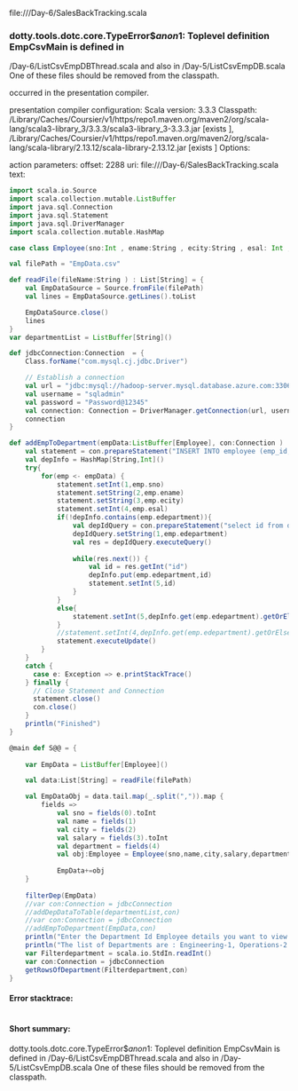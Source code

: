 file://<WORKSPACE>/Day-6/SalesBackTracking.scala
### dotty.tools.dotc.core.TypeError$$anon$1: Toplevel definition EmpCsvMain is defined in
  <WORKSPACE>/Day-6/ListCsvEmpDBThread.scala
and also in
  <WORKSPACE>/Day-5/ListCsvEmpDB.scala
One of these files should be removed from the classpath.

occurred in the presentation compiler.

presentation compiler configuration:
Scala version: 3.3.3
Classpath:
<HOME>/Library/Caches/Coursier/v1/https/repo1.maven.org/maven2/org/scala-lang/scala3-library_3/3.3.3/scala3-library_3-3.3.3.jar [exists ], <HOME>/Library/Caches/Coursier/v1/https/repo1.maven.org/maven2/org/scala-lang/scala-library/2.13.12/scala-library-2.13.12.jar [exists ]
Options:



action parameters:
offset: 2288
uri: file://<WORKSPACE>/Day-6/SalesBackTracking.scala
text:
```scala
import scala.io.Source
import scala.collection.mutable.ListBuffer
import java.sql.Connection
import java.sql.Statement
import java.sql.DriverManager
import scala.collection.mutable.HashMap

case class Employee(sno:Int , ename:String , ecity:String , esal: Int , edepartment:String)

val filePath = "EmpData.csv"

def readFile(fileName:String ) : List[String] = {
    val EmpDataSource = Source.fromFile(filePath)
    val lines = EmpDataSource.getLines().toList

    EmpDataSource.close()
    lines
}
var departmentList = ListBuffer[String]() 

def jdbcConnection:Connection  = {
    Class.forName("com.mysql.cj.jdbc.Driver")

    // Establish a connection
    val url = "jdbc:mysql://hadoop-server.mysql.database.azure.com:3306/sreeja"
    val username = "sqladmin"
    val password = "Password@12345"
    val connection: Connection = DriverManager.getConnection(url, username, password)
    connection
}

def addEmpToDepartment(empData:ListBuffer[Employee], con:Connection ) : Unit = {
    val statement = con.prepareStatement("INSERT INTO employee (emp_id,emp_name,city,salary,dep_id) VALUES (?,?,?,?,?)")
    val depInfo = HashMap[String,Int]()
    try{
        for(emp <- empData) {
            statement.setInt(1,emp.sno)
            statement.setString(2,emp.ename)
            statement.setString(3,emp.ecity)
            statement.setInt(4,emp.esal)
            if(!depInfo.contains(emp.edepartment)){
                val depIdQuery = con.prepareStatement("select id from department where dep_name = ?")
                depIdQuery.setString(1,emp.edepartment)
                val res = depIdQuery.executeQuery()
                
                while(res.next()) {
                    val id = res.getInt("id")
                    depInfo.put(emp.edepartment,id)
                    statement.setInt(5,id)
                }
            }
            else{
                statement.setInt(5,depInfo.get(emp.edepartment).getOrElse(-1))
            }
            //statement.setInt(4,depInfo.get(emp.edepartment).getOrElse(0))
            statement.executeUpdate()
        }
    }
    catch {
      case e: Exception => e.printStackTrace()
    } finally {
      // Close Statement and Connection
      statement.close()
      con.close()
    }
    println("Finished")
}

@main def S@@ = {
    
    var EmpData = ListBuffer[Employee]()

    val data:List[String] = readFile(filePath)

    val EmpDataObj = data.tail.map(_.split(",")).map {
        fields => 
            val sno = fields(0).toInt
            val name = fields(1)
            val city = fields(2)
            val salary = fields(3).toInt
            val department = fields(4)
            val obj:Employee = Employee(sno,name,city,salary,department)
            
            EmpData+=obj
    }
    
    filterDep(EmpData)
    //var con:Connection = jdbcConnection
    //addDepDataToTable(departmentList,con)
    //var con:Connection = jdbcConnection
    //addEmpToDepartment(EmpData,con)
    println("Enter the Department Id Employee details you want to view ")
    println("The list of Departments are : Engineering-1, Operations-2 , Sales-3 , Marketing-4 , HR-5 , Finance-6")
    var Filterdepartment = scala.io.StdIn.readInt() 
    var con:Connection = jdbcConnection
    getRowsOfDepartment(Filterdepartment,con)
} 
```



#### Error stacktrace:

```

```
#### Short summary: 

dotty.tools.dotc.core.TypeError$$anon$1: Toplevel definition EmpCsvMain is defined in
  <WORKSPACE>/Day-6/ListCsvEmpDBThread.scala
and also in
  <WORKSPACE>/Day-5/ListCsvEmpDB.scala
One of these files should be removed from the classpath.